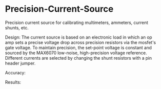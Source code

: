 # Precision-Current-Source
Precision current source for calibrating multimeters, ammeters, current shunts, etc.

Design: 
The current source is based on an electronic load in which an op amp sets a precise voltage drop across precision resistors via the mosfet's gate voltage. To maintain precision, the set-point voltage is constant and sourced by the MAX6070 low-noise, high-precision voltage reference. Different currents are selected by changing the shunt resistors with a pin header jumper.

Accuracy:

Results:

